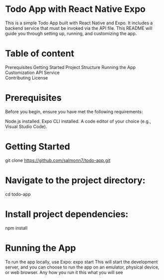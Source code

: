 # Todo App with React Native Expo
This is a simple Todo App built with React Native and Expo. It includes a backend service that must be invoked via the API file. This README will guide you through setting up, running, and customizing the app.

# Table of content 
Prerequisites
Getting Started
Project Structure
Running the App
Customization
API Service        
Contributing
License

# Prerequisites
Before you begin, ensure you have met the following requirements:

Node.js installed.
Expo CLI installed.
A code editor of your choice (e.g., Visual Studio Code).

# Getting Started
git clone https://github.com/salmonn7/todo-app.git
# Navigate to the project directory:
cd todo-app
# Install project dependencies:
npm install

#  Running the App
To run the app locally, use Expo:
expo start
This will start the development server, and you can choose to run the app on an emulator, physical device, or web browser.
Any how you run it this what you will see 



